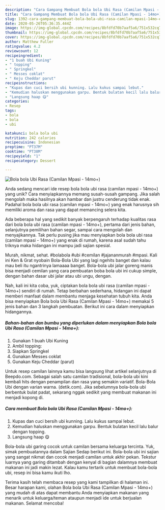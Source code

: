 ```yaml
---
description: "Cara Gampang Membuat Bola bola Ubi Rasa (Camilan Mpasi - 14mo+), Enak Banget"
title: "Cara Gampang Membuat Bola bola Ubi Rasa (Camilan Mpasi - 14mo+), Enak Banget"
slug: 1392-cara-gampang-membuat-bola-bola-ubi-rasa-camilan-mpasi-14mo-enak-banget
date: 2020-05-26T05:36:35.444Z
image: https://img-global.cpcdn.com/recipes/8bfdfd70b7aaf5a6/751x532cq70/bola-bola-ubi-rasa-camilan-mpasi-14mo-foto-resep-utama.jpg
thumbnail: https://img-global.cpcdn.com/recipes/8bfdfd70b7aaf5a6/751x532cq70/bola-bola-ubi-rasa-camilan-mpasi-14mo-foto-resep-utama.jpg
cover: https://img-global.cpcdn.com/recipes/8bfdfd70b7aaf5a6/751x532cq70/bola-bola-ubi-rasa-camilan-mpasi-14mo-foto-resep-utama.jpg
author: Matthew Fuller
ratingvalue: 4.2
reviewcount: 12
recipeingredient:
- "1 buah Ubi Kuning"
- " topping"
- " Springkel"
- " Messes coklat"
- " Keju Cheddar parut"
recipeinstructions:
- "Kupas dan cuci bersih ubi kunning. Lalu kukus sampai lebut."
- "Kemudian haluskan menggunakan garpu. Bentuk bulatan kecil lalu balur dengan topping."
- "Langsung haap 😋"
categories:
- Resep
tags:
- bola
- bola
- ubi

katakunci: bola bola ubi 
nutrition: 242 calories
recipecuisine: Indonesian
preptime: "PT37M"
cooktime: "PT38M"
recipeyield: "1"
recipecategory: Dessert

---
```



![Bola bola Ubi Rasa (Camilan Mpasi - 14mo+)](https://img-global.cpcdn.com/recipes/8bfdfd70b7aaf5a6/751x532cq70/bola-bola-ubi-rasa-camilan-mpasi-14mo-foto-resep-utama.jpg)

Anda sedang mencari ide resep bola bola ubi rasa (camilan mpasi - 14mo+) yang unik? Cara menyiapkannya memang susah-susah gampang. Jika salah mengolah maka hasilnya akan hambar dan justru cenderung tidak enak. Padahal bola bola ubi rasa (camilan mpasi - 14mo+) yang enak harusnya sih memiliki aroma dan rasa yang dapat memancing selera kita.

Ada beberapa hal yang sedikit banyak berpengaruh terhadap kualitas rasa dari bola bola ubi rasa (camilan mpasi - 14mo+), pertama dari jenis bahan, selanjutnya pemilihan bahan segar, sampai cara mengolah dan menyajikannya. Tak perlu pusing jika mau menyiapkan bola bola ubi rasa (camilan mpasi - 14mo+) yang enak di rumah, karena asal sudah tahu triknya maka hidangan ini mampu jadi sajian spesial.

Murah, nikmat, sehat. #bolabola #ubi #cemilan #jajananmurah #mpasi. Kali ini Ken &amp; Grat nyobain Bola-Bola Ubi yang lagi ngehits banget dan kalau mau beli itu ngantrinya lamaaaa banget. Bola-bola ubi jalar goreng manis bisa menjadi cemilan yang cara pembuatan boba bola ubi ini cukup simple, dengan bahan dasar ubi jalar atau ubi ungu, dengan.


Nah, kali ini kita coba, yuk, ciptakan bola bola ubi rasa (camilan mpasi - 14mo+) sendiri di rumah. Tetap berbahan sederhana, hidangan ini dapat memberi manfaat dalam membantu menjaga kesehatan tubuh kita. Anda bisa menyiapkan Bola bola Ubi Rasa (Camilan Mpasi - 14mo+) memakai 5 jenis bahan dan 3 langkah pembuatan. Berikut ini cara dalam menyiapkan hidangannya.

<!--inarticleads1-->

##### Bahan-bahan dan bumbu yang diperlukan dalam menyiapkan Bola bola Ubi Rasa (Camilan Mpasi - 14mo+):

1. Gunakan 1 buah Ubi Kuning
1. Ambil  topping:
1. Siapkan  Springkel
1. Gunakan  Messes coklat
1. Gunakan  Keju Cheddar (parut)


Untuk resep camilan lainnya kamu bisa langsung lihat artikel selanjutnya di Beepdo.com. Sebagai salah satu camilan tradisional, bola-bola ubi kini kembali hits dengan penampilan dan rasa yang semakin variatif. Bola-Bola Ubi dengan varian warna. (detik.com). Jika sebelumnya bola-bola ubi berbentuk bulat padat, sekarang nggak sedikit yang membuat makanan ini menjadi kopong di. 

<!--inarticleads2-->

##### Cara membuat Bola bola Ubi Rasa (Camilan Mpasi - 14mo+):

1. Kupas dan cuci bersih ubi kunning. Lalu kukus sampai lebut.
1. Kemudian haluskan menggunakan garpu. Bentuk bulatan kecil lalu balur dengan topping.
1. Langsung haap 😋


Bola-bola ubi garing cocok untuk camilan bersama keluarga tercinta. Yuk, simak pembuatannya dalam Sajian Sedap berikut ini. Bola-bola ubi ini sajian yang sangat nikmat dan cocok menjadi camilan untuk akhir pekan. Tekstur luarnya yang garing ditambah dengan kenyal di bagian dalamnya membuat makanan ini jadi makin lezat. Kalau kamu tertarik untuk membuat bola-bola ubi, resep ini bisa kamu ikuti lho. 

Terima kasih telah membaca resep yang kami tampilkan di halaman ini. Besar harapan kami, olahan Bola bola Ubi Rasa (Camilan Mpasi - 14mo+) yang mudah di atas dapat membantu Anda menyiapkan makanan yang menarik untuk keluarga/teman ataupun menjadi ide untuk berjualan makanan. Selamat mencoba!
